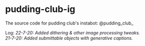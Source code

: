 # pudding-club-ig
The source code for pudding club's instabot: @pudding_club_

Log:
<i>
22-7-20: Added dithering & other image processing tweaks.  
21-7-20: Added submittable objects with generative captions.
  </i>
